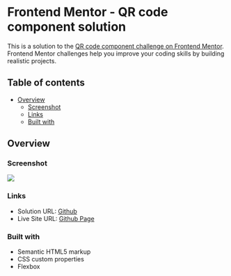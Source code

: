 # Frontend Mentor - QR code component solution

This is a solution to the [QR code component challenge on Frontend Mentor](https://www.frontendmentor.io/challenges/qr-code-component-iux_sIO_H). Frontend Mentor challenges help you improve your coding skills by building realistic projects. 

## Table of contents

- [Overview](#overview)
  - [Screenshot](#screenshot)
  - [Links](#links)
  - [Built with](#built-with)

## Overview

### Screenshot

![](https://i.imgur.com/L6SdTDV.png)

### Links

- Solution URL: [Github](https://github.com/joyun25/qr-code-component)
- Live Site URL: [Github Page](https://joyun25.github.io/qr-code-component/)

### Built with

- Semantic HTML5 markup
- CSS custom properties
- Flexbox
